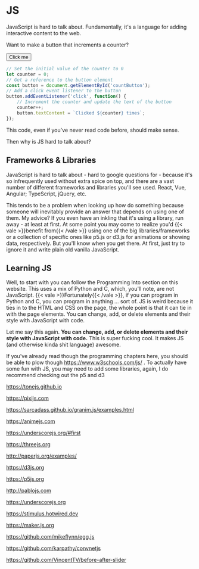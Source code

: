 # JS

<script>    document.getElementById("webMenu").open = true;</script>

JavaScript is hard to talk about. Fundamentally, it's a language for adding interactive content to the web.

Want to make a button that increments a counter?

<button id="countButton">Click me</button>

<script>
// Set the initial value of the counter to 0
let counter = 0;
// Get a reference to the button element
const button = document.getElementById('countButton');
// Add a click event listener to the button
button.addEventListener('click', function() {
// Increment the counter and update the text of the button
counter++;
button.textContent = `Clicked ${counter} times`;
});
</script>



```js
// Set the initial value of the counter to 0
let counter = 0;
// Get a reference to the button element
const button = document.getElementById('countButton');
// Add a click event listener to the button
button.addEventListener('click', function() {
	// Increment the counter and update the text of the button
	counter++;
	button.textContent = `Clicked ${counter} times`;
});
```

This code, even if you've never read code before, should make sense.

Then why is JS hard to talk about?

## Frameworks & Libraries

JavaScript is hard to talk about - hard to google questions for - because it's so infrequently used without extra spice on top, and there are a vast number of different frameworks and libraries you'll see used. React, Vue, Angular; TypeScript, jQuery, etc. 

This tends to be a problem when looking up how do something because someone will inevitably provide an answer that depends on using one of them. My advice? If you even have an inkling that it's using a library, run away - at least at first. At some point you may come to realize you'd {{< vale >}}benefit from{{< /vale >}} using one of the big libraries/frameworks or a collection of specific ones like p5.js or d3.js for animations or showing data, respectively. But you'll know when you get there. At first, just try to ignore it and write plain old vanilla JavaScript.

## Learning JS

Well, to start with you can follow the Programming Into section on this website. This uses a mix of Python and C, which, you'll note, are not JavaScript. {{< vale >}}Fortunately{{< /vale >}}, if you can program in Python and C, you can program in anything … sort of. JS is weird because it ties in to the HTML and CSS on the page, the whole point is that it can tie in with the page elements. You can change, add, or delete elements and their style with JavaScript with code.

Let me say this again. **You can change, add, or delete elements and their style with JavaScript with code.** This is super fucking cool. It makes JS (and otherwise kinda shit language) awesome.

If you've already read though the programming chapters here, you should be able to plow though https://www.w3schools.com/js/ . To actually have some fun with JS, you may need to add some libraries, again, I do recommend checking out the p5 and d3



https://tonejs.github.io

https://pixijs.com

https://sarcadass.github.io/granim.js/examples.html

https://animejs.com

https://underscorejs.org/#first

https://threejs.org

http://paperjs.org/examples/

https://d3js.org

https://p5js.org

http://pablojs.com

https://underscorejs.org

https://stimulus.hotwired.dev

https://maker.js.org

https://github.com/mikeflynn/egg.js

https://github.com/karpathy/convnetjs



https://github.com/VincentTV/before-after-slider





 
